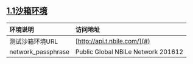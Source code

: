 ## [1.1沙箱环境](#)

| **环境说明** | **访问地址** |
| :--- | :--- |
| 测试沙箱环境URL | [http://api.t.nbile.com/](#) |
| network\_passphrase | Public Global NBiLe Network 201612 |



